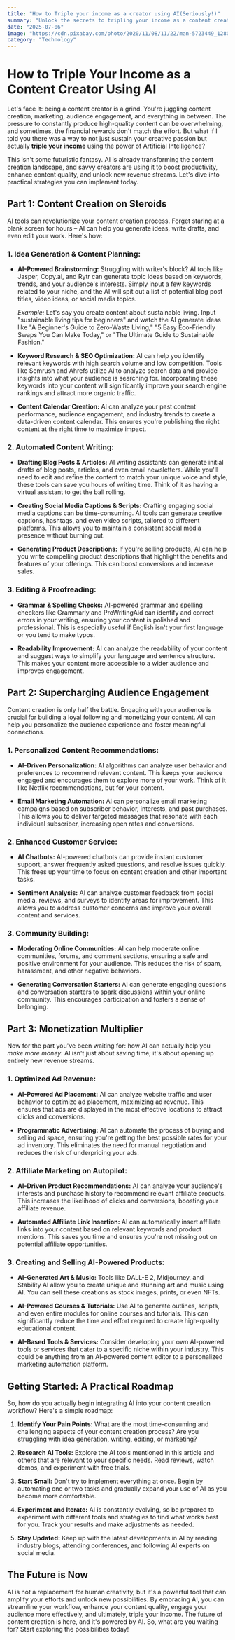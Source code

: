 ```yaml
---
title: "How to Triple your income as a creator using AI(Seriously!)"
summary: "Unlock the secrets to tripling your income as a content creator using AI! This guide provides actionable strategies and real-world examples to leverage AI tools for content creation, audience engagement, and monetization."
date: "2025-07-06"
image: "https://cdn.pixabay.com/photo/2020/11/08/11/22/man-5723449_1280.jpg"
category: "Technology"
---
```


# How to Triple Your Income as a Content Creator Using AI

Let's face it: being a content creator is a grind. You're juggling content creation, marketing, audience engagement, and everything in between. The pressure to constantly produce high-quality content can be overwhelming, and sometimes, the financial rewards don't match the effort. But what if I told you there was a way to not just sustain your creative passion but actually **triple your income** using the power of Artificial Intelligence?

This isn't some futuristic fantasy. AI is already transforming the content creation landscape, and savvy creators are using it to boost productivity, enhance content quality, and unlock new revenue streams. Let's dive into practical strategies you can implement today.

## Part 1: Content Creation on Steroids

AI tools can revolutionize your content creation process. Forget staring at a blank screen for hours – AI can help you generate ideas, write drafts, and even edit your work. Here's how:

### 1. Idea Generation & Content Planning:

- **AI-Powered Brainstorming:** Struggling with writer's block? AI tools like Jasper, Copy.ai, and Rytr can generate topic ideas based on keywords, trends, and your audience's interests. Simply input a few keywords related to your niche, and the AI will spit out a list of potential blog post titles, video ideas, or social media topics.

  _Example:_ Let's say you create content about sustainable living. Input "sustainable living tips for beginners" and watch the AI generate ideas like "A Beginner's Guide to Zero-Waste Living," "5 Easy Eco-Friendly Swaps You Can Make Today," or "The Ultimate Guide to Sustainable Fashion."

- **Keyword Research & SEO Optimization:** AI can help you identify relevant keywords with high search volume and low competition. Tools like Semrush and Ahrefs utilize AI to analyze search data and provide insights into what your audience is searching for. Incorporating these keywords into your content will significantly improve your search engine rankings and attract more organic traffic.

- **Content Calendar Creation:** AI can analyze your past content performance, audience engagement, and industry trends to create a data-driven content calendar. This ensures you're publishing the right content at the right time to maximize impact.

### 2. Automated Content Writing:

- **Drafting Blog Posts & Articles:** AI writing assistants can generate initial drafts of blog posts, articles, and even email newsletters. While you'll need to edit and refine the content to match your unique voice and style, these tools can save you hours of writing time. Think of it as having a virtual assistant to get the ball rolling.

- **Creating Social Media Captions & Scripts:** Crafting engaging social media captions can be time-consuming. AI tools can generate creative captions, hashtags, and even video scripts, tailored to different platforms. This allows you to maintain a consistent social media presence without burning out.

- **Generating Product Descriptions:** If you're selling products, AI can help you write compelling product descriptions that highlight the benefits and features of your offerings. This can boost conversions and increase sales.

### 3. Editing & Proofreading:

- **Grammar & Spelling Checks:** AI-powered grammar and spelling checkers like Grammarly and ProWritingAid can identify and correct errors in your writing, ensuring your content is polished and professional. This is especially useful if English isn't your first language or you tend to make typos.

- **Readability Improvement:** AI can analyze the readability of your content and suggest ways to simplify your language and sentence structure. This makes your content more accessible to a wider audience and improves engagement.

## Part 2: Supercharging Audience Engagement

Content creation is only half the battle. Engaging with your audience is crucial for building a loyal following and monetizing your content. AI can help you personalize the audience experience and foster meaningful connections.

### 1. Personalized Content Recommendations:

- **AI-Driven Personalization:** AI algorithms can analyze user behavior and preferences to recommend relevant content. This keeps your audience engaged and encourages them to explore more of your work. Think of it like Netflix recommendations, but for your content.

- **Email Marketing Automation:** AI can personalize email marketing campaigns based on subscriber behavior, interests, and past purchases. This allows you to deliver targeted messages that resonate with each individual subscriber, increasing open rates and conversions.

### 2. Enhanced Customer Service:

- **AI Chatbots:** AI-powered chatbots can provide instant customer support, answer frequently asked questions, and resolve issues quickly. This frees up your time to focus on content creation and other important tasks.

- **Sentiment Analysis:** AI can analyze customer feedback from social media, reviews, and surveys to identify areas for improvement. This allows you to address customer concerns and improve your overall content and services.

### 3. Community Building:

- **Moderating Online Communities:** AI can help moderate online communities, forums, and comment sections, ensuring a safe and positive environment for your audience. This reduces the risk of spam, harassment, and other negative behaviors.

- **Generating Conversation Starters:** AI can generate engaging questions and conversation starters to spark discussions within your online community. This encourages participation and fosters a sense of belonging.

## Part 3: Monetization Multiplier

Now for the part you've been waiting for: how AI can actually help you _make more money_. AI isn't just about saving time; it's about opening up entirely new revenue streams.

### 1. Optimized Ad Revenue:

- **AI-Powered Ad Placement:** AI can analyze website traffic and user behavior to optimize ad placement, maximizing ad revenue. This ensures that ads are displayed in the most effective locations to attract clicks and conversions.

- **Programmatic Advertising:** AI can automate the process of buying and selling ad space, ensuring you're getting the best possible rates for your ad inventory. This eliminates the need for manual negotiation and reduces the risk of underpricing your ads.

### 2. Affiliate Marketing on Autopilot:

- **AI-Driven Product Recommendations:** AI can analyze your audience's interests and purchase history to recommend relevant affiliate products. This increases the likelihood of clicks and conversions, boosting your affiliate revenue.

- **Automated Affiliate Link Insertion:** AI can automatically insert affiliate links into your content based on relevant keywords and product mentions. This saves you time and ensures you're not missing out on potential affiliate opportunities.

### 3. Creating and Selling AI-Powered Products:

- **AI-Generated Art & Music:** Tools like DALL-E 2, Midjourney, and Stability AI allow you to create unique and stunning art and music using AI. You can sell these creations as stock images, prints, or even NFTs.

- **AI-Powered Courses & Tutorials:** Use AI to generate outlines, scripts, and even entire modules for online courses and tutorials. This can significantly reduce the time and effort required to create high-quality educational content.

- **AI-Based Tools & Services:** Consider developing your own AI-powered tools or services that cater to a specific niche within your industry. This could be anything from an AI-powered content editor to a personalized marketing automation platform.

## Getting Started: A Practical Roadmap

So, how do you actually begin integrating AI into your content creation workflow? Here's a simple roadmap:

1.  **Identify Your Pain Points:** What are the most time-consuming and challenging aspects of your content creation process? Are you struggling with idea generation, writing, editing, or marketing?

2.  **Research AI Tools:** Explore the AI tools mentioned in this article and others that are relevant to your specific needs. Read reviews, watch demos, and experiment with free trials.

3.  **Start Small:** Don't try to implement everything at once. Begin by automating one or two tasks and gradually expand your use of AI as you become more comfortable.

4.  **Experiment and Iterate:** AI is constantly evolving, so be prepared to experiment with different tools and strategies to find what works best for you. Track your results and make adjustments as needed.

5.  **Stay Updated:** Keep up with the latest developments in AI by reading industry blogs, attending conferences, and following AI experts on social media.

## The Future is Now

AI is not a replacement for human creativity, but it's a powerful tool that can amplify your efforts and unlock new possibilities. By embracing AI, you can streamline your workflow, enhance your content quality, engage your audience more effectively, and ultimately, triple your income. The future of content creation is here, and it's powered by AI. So, what are you waiting for? Start exploring the possibilities today!
